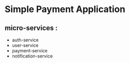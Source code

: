 # Simple Payment Application
## micro-services : 
 - auth-service
 - user-service
 - payment-service
 - notification-service